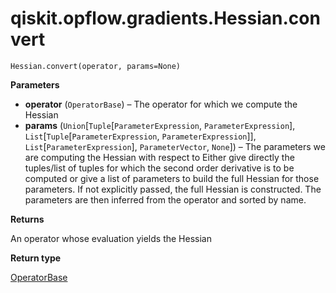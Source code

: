 # qiskit.opflow\.gradients.Hessian.convert

`Hessian.convert(operator, params=None)`

**Parameters**

*   **operator** (`OperatorBase`) – The operator for which we compute the Hessian
*   **params** (`Union`\[`Tuple`\[`ParameterExpression`, `ParameterExpression`], `List`\[`Tuple`\[`ParameterExpression`, `ParameterExpression`]], `List`\[`ParameterExpression`], `ParameterVector`, `None`]) – The parameters we are computing the Hessian with respect to Either give directly the tuples/list of tuples for which the second order derivative is to be computed or give a list of parameters to build the full Hessian for those parameters. If not explicitly passed, the full Hessian is constructed. The parameters are then inferred from the operator and sorted by name.

**Returns**

An operator whose evaluation yields the Hessian

**Return type**

[OperatorBase](qiskit.aqua.operators.OperatorBase#qiskit.aqua.operators.OperatorBase "qiskit.aqua.operators.OperatorBase")
